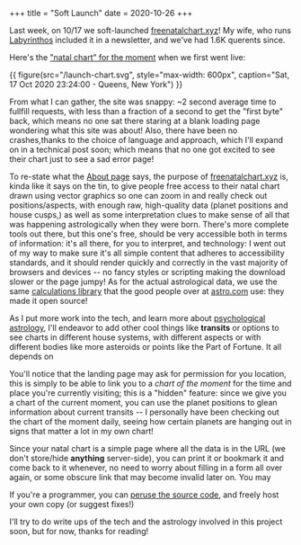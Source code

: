 +++
title = "Soft Launch"
date = 2020-10-26
+++

Last week, on 10/17 we soft-launched [freenatalchart.xyz](https://freenatalchart.xyz)! My wife, who runs [Labyrinthos](https://labyrinthos.co) included it in a newsletter, and we've had 1.6K querents since. 

Here's the ["natal chart" for the moment](https://freenatalchart.xyz/full-chart?location=Borough+of+Queens%2C+New+York%2C+United+States+of+America&month=10&day=17&year=2020&hour=11&minute=24&day-part=pm&lat=40.6815&lng=-73.8365) when we first went live:

{{ figure(src="/launch-chart.svg", style="max-width: 600px", caption="Sat, 17 Oct 2020 23:24:00 - Queens, New York") }}

From what I can gather, the site was snappy: ~2 second average time to fullfill requests, with less than a fraction of a second to get the "first byte" back, which means no one sat there staring at a blank loading page wondering what this site was about! Also, there have been no crashes,thanks to the choice of language and approach, which I'll expand on in a technical post soon; which means that no one got excited to see their chart just to see a sad error page!

To re-state what the [About page](https://freenatalchart.xyz/about) says, the purpose of [freenatalchart.xyz](https://freenatalchart.xyz) is, kinda like it says on the tin, to give people free access to their natal chart drawn using vector graphics so one can zoom in and really check out positions/aspects, with enough raw, high-quality data (planet positions and house cusps,) as well as some interpretation clues to make sense of all that was happening astrologically when they were born. There's more complete tools out there, but this one's free, should be very accessible both in terms of information: it's all there, for you to interpret, and technology: I went out of my way to make sure it's all simple content that adheres to accessibility standards, and it should render quickly and correctly in the vast majority of browsers and devices -- no fancy styles or scripting making the download slower or the page jumpy! As for the actual astrological data, we use the same [calculations library](https://www.astro.com/swisseph/swephinfo_e.htm) that the good people over at [astro.com](https://astro.com) use: they made it open source!

As I put more work into the tech, and learn more about [psychological astrology](https://en.wikipedia.org/wiki/Psychological_astrology), I'll endeavor to add other cool things like **transits** or options to see charts in different house systems, with different aspects or with different bodies like more asteroids or points like the Part of Fortune. It all depends on 

You'll notice that the landing page may ask for permission for you location, this is simply to be able to link you to a _chart of the moment_ for the time and place you're currently visiting; this is a "hidden" feature: since we give you a chart of the current moment, you can use the planet positions to glean information about current transits -- I personally have been checking out the chart of the moment daily, seeing how certain planets are hanging out in signs that matter a lot in my own chart!

Since your natal chart is a simple page where all the data is in the URL (we don't store/hide __anything__ server-side), you can print it or bookmark it and come back to it whenever, no need to worry about filling in a form all over again, or some obscure link that may become invalid later on. You may 
 
If you're a programmer, you can [peruse the source code](https://github.com/lfborjas/freenatalchart.xyz), and freely host your own copy (or suggest fixes!)

I'll try to do write ups of the tech and the astrology involved in this project soon, but for now, thanks for reading!
